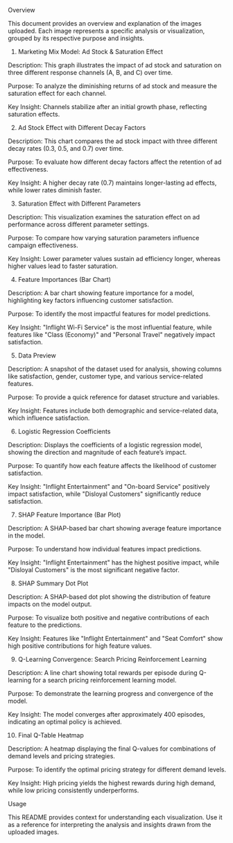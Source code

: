 Overview

This document provides an overview and explanation of the images uploaded. Each image represents a specific analysis or visualization, grouped by its respective purpose and insights.

1. Marketing Mix Model: Ad Stock & Saturation Effect

Description: This graph illustrates the impact of ad stock and saturation on three different response channels (A, B, and C) over time.

Purpose: To analyze the diminishing returns of ad stock and measure the saturation effect for each channel.

Key Insight: Channels stabilize after an initial growth phase, reflecting saturation effects.

2. Ad Stock Effect with Different Decay Factors

Description: This chart compares the ad stock impact with three different decay rates (0.3, 0.5, and 0.7) over time.

Purpose: To evaluate how different decay factors affect the retention of ad effectiveness.

Key Insight: A higher decay rate (0.7) maintains longer-lasting ad effects, while lower rates diminish faster.

3. Saturation Effect with Different Parameters

Description: This visualization examines the saturation effect on ad performance across different parameter settings.

Purpose: To compare how varying saturation parameters influence campaign effectiveness.

Key Insight: Lower parameter values sustain ad efficiency longer, whereas higher values lead to faster saturation.

4. Feature Importances (Bar Chart)

Description: A bar chart showing feature importance for a model, highlighting key factors influencing customer satisfaction.

Purpose: To identify the most impactful features for model predictions.

Key Insight: "Inflight Wi-Fi Service" is the most influential feature, while features like "Class (Economy)" and "Personal Travel" negatively impact satisfaction.

5. Data Preview

Description: A snapshot of the dataset used for analysis, showing columns like satisfaction, gender, customer type, and various service-related features.

Purpose: To provide a quick reference for dataset structure and variables.

Key Insight: Features include both demographic and service-related data, which influence satisfaction.

6. Logistic Regression Coefficients

Description: Displays the coefficients of a logistic regression model, showing the direction and magnitude of each feature’s impact.

Purpose: To quantify how each feature affects the likelihood of customer satisfaction.

Key Insight: "Inflight Entertainment" and "On-board Service" positively impact satisfaction, while "Disloyal Customers" significantly reduce satisfaction.

7. SHAP Feature Importance (Bar Plot)

Description: A SHAP-based bar chart showing average feature importance in the model.

Purpose: To understand how individual features impact predictions.

Key Insight: "Inflight Entertainment" has the highest positive impact, while "Disloyal Customers" is the most significant negative factor.

8. SHAP Summary Dot Plot

Description: A SHAP-based dot plot showing the distribution of feature impacts on the model output.

Purpose: To visualize both positive and negative contributions of each feature to the predictions.

Key Insight: Features like "Inflight Entertainment" and "Seat Comfort" show high positive contributions for high feature values.

9. Q-Learning Convergence: Search Pricing Reinforcement Learning

Description: A line chart showing total rewards per episode during Q-learning for a search pricing reinforcement learning model.

Purpose: To demonstrate the learning progress and convergence of the model.

Key Insight: The model converges after approximately 400 episodes, indicating an optimal policy is achieved.

10. Final Q-Table Heatmap

Description: A heatmap displaying the final Q-values for combinations of demand levels and pricing strategies.

Purpose: To identify the optimal pricing strategy for different demand levels.

Key Insight: High pricing yields the highest rewards during high demand, while low pricing consistently underperforms.

Usage

This README provides context for understanding each visualization. Use it as a reference for interpreting the analysis and insights drawn from the uploaded images.
